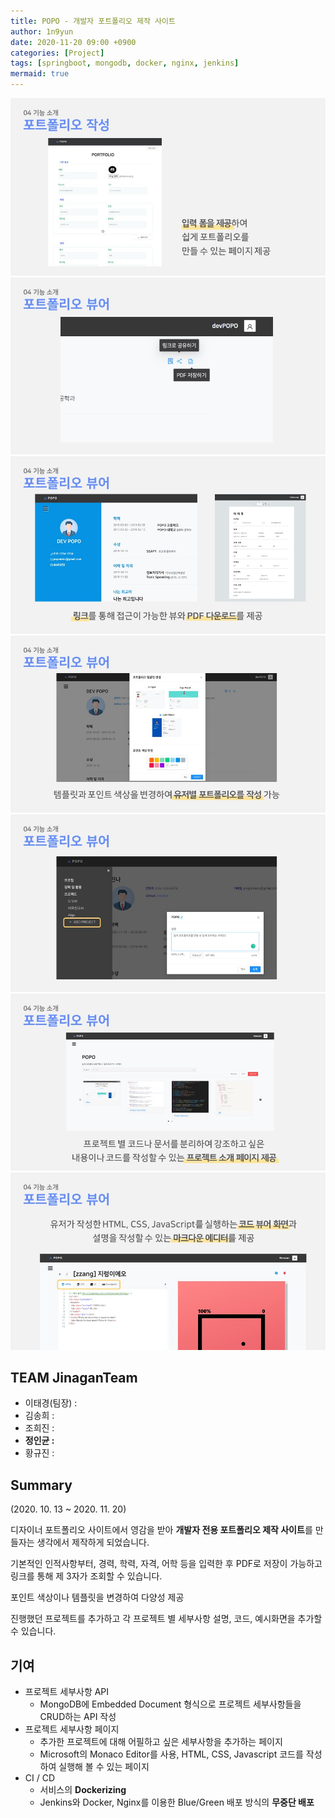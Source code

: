```yaml
---
title: POPO - 개발자 포트폴리오 제작 사이트
author: 1n9yun
date: 2020-11-20 09:00 +0900
categories: [Project]
tags: [springboot, mongodb, docker, nginx, jenkins]
mermaid: true
---
```


<div 
id="popo-swiper" 
class="swiper-container"
data-dotted='true'
data-loop='true'
data-autoplay='{"delay": 4000, "disableOnInteraction": false}'
data-pagination='{"el": ".swiper-pagination", "clickable": true}'
data-navigation='{"nextEl": ".swiper-button-next", "prevEl": ".swiper-button-prev"}'
data-lazy='{"loadPrevNext": true}'
>
  <img src="/assets/img/posts/project/popo/1.JPG">
  <img src="/assets/img/posts/project/popo/2.JPG">
  <img src="/assets/img/posts/project/popo/3.JPG">
  <img src="/assets/img/posts/project/popo/4.JPG">
  <img src="/assets/img/posts/project/popo/5.JPG">
  <img src="/assets/img/posts/project/popo/6.JPG">
  <img src="/assets/img/posts/project/popo/7.JPG">
</div>

## TEAM JinaganTeam  
  * 이태경(팀장) :  
  * 김송희 :  
  * 조희진 :  
  * **정인균 :**  
  * 황규진 :

## Summary
(2020. 10. 13 ~ 2020. 11. 20)  

디자이너 포트폴리오 사이트에서 영감을 받아 **개발자 전용 포트폴리오 제작 사이트**를 만들자는 생각에서 제작하게 되었습니다.

기본적인 인적사항부터, 경력, 학력, 자격, 어학 등을 입력한 후 PDF로 저장이 가능하고 링크를 통해 제 3자가 조회할 수 있습니다.

포인트 색상이나 템플릿을 변경하여 다양성 제공

진행했던 프로젝트를 추가하고 각 프로젝트 별 세부사항 설명, 코드, 예시화면을 추가할 수 있습니다.

## 기여

* 프로젝트 세부사항 API
  * MongoDB에 Embedded Document 형식으로 프로젝트 세부사항들을 CRUD하는 API 작성
* 프로젝트 세부사항 페이지
  * 추가한 프로젝트에 대해 어필하고 싶은 세부사항을 추가하는 페이지
  * Microsoft의 Monaco Editor를 사용, HTML, CSS, Javascript 코드를 작성하여 실행해 볼 수 있는 페이지
* CI / CD
  * 서비스의 **Dockerizing**
  * Jenkins와 Docker, Nginx를 이용한 Blue/Green 배포 방식의 **무중단 배포**

<!-- ### 주요 기능

* 사용자가 입력한 인적사항, 학력, 자격, 경험들을 깔끔한 UI로 구성
* 포트폴리오 링크 공유, PDF 저장

## 짧후기

이번 프로젝트는 본격적으로 취업 준비를 하는 우리 팀원들 자신, 개발자를 지망하는 취준생들, 이직 준비하는 직장인들이 작성한 포트폴리오를 보기좋게 꾸며주는 프로젝트다.

하반기 취업 시즌과 겹쳐 나를 포함한 팀원들의 부재가 많이 발생해서 계획을 수정하고 시간과 타협해야하는 부분이 많아서 아쉬웠다.

팀원들이 전부 공부쟁이들이라 매 프로젝트를 새로운 공부를 꼭 해야 했다. 그래서 교보재 지원을 받았을 때 인프런 강의, 책들을 엄청 샀었다.  
그 덕분에 약 5-6주의 프로젝트 기간의 반 이상을 공부하는데에 사용했고 그래서 지지부진 하다가 마지막 1주에 막판 스퍼트로 잠을 줄여가며 완성했던 기억이 난다.

당시 컨설턴트님도 진행이 가장 느려서 걱정했는데 갑자기 완성돼있어서 놀랐다고 했다.

그 만큼 팀원들이 각자 영역의 공부를 제대로 해서 공유했고 그 덕분에 맡은 부분이 완료되면 공유된 정보들을 학습하여 다른 팀원들을 도울 수 있었다.  

그래서 거의 1주만에 만들었다고 해도 과언이 아닌데, 한 편으로는 이 정도 속도로 (기존에 사용했던 기술들만 사용해서)5-6주를 사용했다면 굉장히 높은 퀄리티의 결과물이 나왔을 거란 생각에 아쉽다는 생각도 많이 들었다.

하지만 개인적으로는 앞 선 프로젝트들에서 해보고 싶었던 docker, jengins, nginx를 이용한 배포 작업을 해볼 수 있어서 나름 의미있는 경험이 되었다.


## 기여
* 사용자의 프로젝트 경험 CRUD API 작성
* Docker, nginx, Jenkins를 이용한 프로젝트 자동 빌드/배포 -->